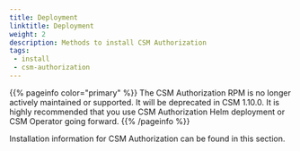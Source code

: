 ```yaml
---
title: Deployment
linktitle: Deployment
weight: 2
description: Methods to install CSM Authorization
tags: 
 - install
 - csm-authorization
---
```


{{% pageinfo color="primary" %}}
The CSM Authorization RPM is no longer actively maintained or supported. It will be deprecated in CSM 1.10.0. It is highly recommended that you use CSM Authorization Helm deployment or CSM Operator going forward.
{{% /pageinfo %}}

Installation information for CSM Authorization can be found in this section.
